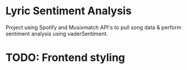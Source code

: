# Lyric Sentiment Analysis
Project using Spotify and Musixmatch API's to pull song data & perform sentiment analysis using vaderSentiment.
# TODO: Frontend styling
